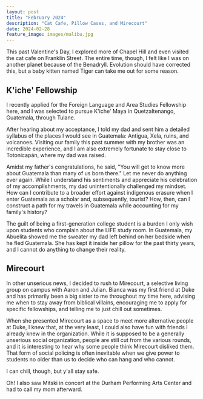 ```yaml
---
layout: post
title: "February 2024"
description: "Cat Cafe, Pillow Cases, and Mirecourt"
date: 2024-02-28
feature_image: images/malibu.jpg
---
```


This past Valentine's Day, I explored more of Chapel Hill and even visited the cat cafe on Franklin Street. The entire time, though, I felt like I was on another planet because of the Benadryll. Evolution should have corrected this, but a baby kitten named Tiger can take me out for some reason.

<!--more-->

## K'iche' Fellowship

I recently applied for the Foreign Language and Area Studies Fellowship here, and I was selected to pursue K'iche' Maya in Quetzaltenango, Guatemala, through Tulane. 

After hearing about my acceptance, I told my dad and sent him a detailed syllabus of the places I would see in Guatemala: Antigua, Xela, ruins, and volcanoes. Visiting our family this past summer with my brother was an incredible experience, and I am also extremely fortunate to stay close to Totonicapán, where my dad was raised. 

Amidst my father's congratulations, he said, "You will get to know more about Guatemala than many of us born there." Let me never do anything ever again. While I understand his sentiments and appreciate his celebration of my accomplishments, my dad unintentionally challenged my mindset. How can I contribute to a broader effort against indigenous erasure when I enter Guatemala as a scholar and, subsequently, tourist? How, then, can I construct a path for my travels in Guatemala while accounting for my family's history?

The guilt of being a first-generation college student is a burden I only wish upon students who complain about the LIFE study room. In Guatemala, my Abuelita showed me the sweater my dad left behind on her bedside when he fled Guatemala. She has kept it inside her pillow for the past thirty years, and I cannot do anything to change their reality. 

## Mirecourt 

In other unserious news, I decided to rush to Mirecourt, a selective living group on campus with Aaron and Julian. Bianca was my first friend at Duke and has primarily been a big sister to me throughout my time here, advising me when to stay away from biblical villains, encouraging me to apply for specific fellowships, and telling me to just chill out sometimes. 

When she presented Mirecourt as a space to meet more alternative people at Duke, I knew that, at the very least, I could also have fun with friends I already knew in the organization. While it is supposed to be a generally unserious social organization, people are still cut from the various rounds, and it is interesting to hear why some people think Mirecourt disliked them. That form of social policing is often inevitable when we give power to students no older than us to decide who can hang and who cannot. 

I can chill, though, but y'all stay safe. 

Oh! I also saw Mitski in concert at the Durham Performing Arts Center and had to call my mom afterward. 
